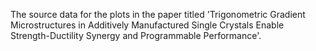The source data for the plots in the paper titled 'Trigonometric Gradient Microstructures in Additively Manufactured Single Crystals Enable Strength-Ductility Synergy and Programmable Performance'.
